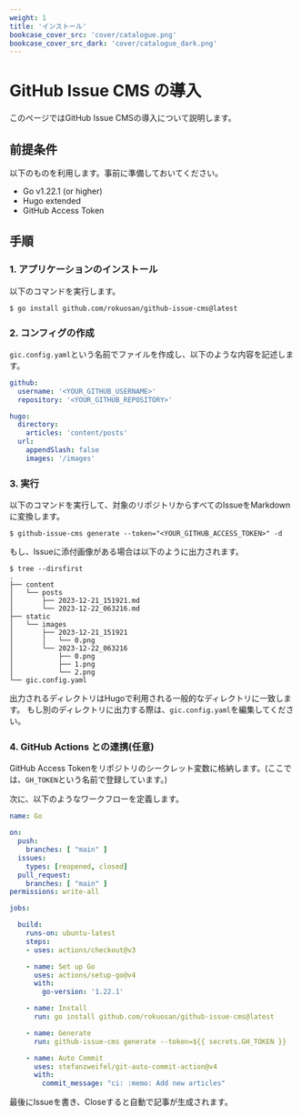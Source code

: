 ```yaml
---
weight: 1
title: 'インストール'
bookcase_cover_src: 'cover/catalogue.png'
bookcase_cover_src_dark: 'cover/catalogue_dark.png'
---
```


# GitHub Issue CMS の導入

このページではGitHub Issue CMSの導入について説明します。

## 前提条件

以下のものを利用します。事前に準備しておいてください。

- Go v1.22.1 (or higher)
- Hugo extended
- GitHub Access Token

## 手順

### 1. アプリケーションのインストール

以下のコマンドを実行します。

```shell
$ go install github.com/rokuosan/github-issue-cms@latest
```

### 2. コンフィグの作成

``gic.config.yaml``という名前でファイルを作成し、以下のような内容を記述します。

```yaml
github:
  username: '<YOUR_GITHUB_USERNAME>'
  repository: '<YOUR_GITHUB_REPOSITORY>'

hugo:
  directory:
    articles: 'content/posts'
  url:
    appendSlash: false
    images: '/images'
```

### 3. 実行

以下のコマンドを実行して、対象のリポジトリからすべてのIssueをMarkdownに変換します。

```shell
$ github-issue-cms generate --token="<YOUR_GITHUB_ACCESS_TOKEN>" -d
```

もし、Issueに添付画像がある場合は以下のように出力されます。

```shell
$ tree --dirsfirst
.
├── content
│   └── posts
│       ├── 2023-12-21_151921.md
│       └── 2023-12-22_063216.md
├── static
│   └── images
│       ├── 2023-12-21_151921
│       │   └── 0.png
│       └── 2023-12-22_063216
│           ├── 0.png
│           ├── 1.png
│           └── 2.png
└── gic.config.yaml
```

出力されるディレクトリはHugoで利用される一般的なディレクトリに一致します。
もし別のディレクトリに出力する際は、``gic.config.yaml``を編集してください。

### 4. GitHub Actions との連携(任意)

GitHub Access Tokenをリポジトリのシークレット変数に格納します。(ここでは、``GH_TOKEN``という名前で登録しています。)

次に、以下のようなワークフローを定義します。

```yaml
name: Go

on:
  push:
    branches: [ "main" ]
  issues:
    types: [reopened, closed]
  pull_request:
    branches: [ "main" ]
permissions: write-all

jobs:

  build:
    runs-on: ubuntu-latest
    steps:
    - uses: actions/checkout@v3

    - name: Set up Go
      uses: actions/setup-go@v4
      with:
        go-version: '1.22.1'

    - name: Install
      run: go install github.com/rokuosan/github-issue-cms@latest

    - name: Generate
      run: github-issue-cms generate --token=${{ secrets.GH_TOKEN }}

    - name: Auto Commit
      uses: stefanzweifel/git-auto-commit-action@v4
      with:
        commit_message: "ci: :memo: Add new articles"
```

最後にIssueを書き、Closeすると自動で記事が生成されます。
